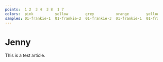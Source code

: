 ```yaml
---
points:  1 2  3 4  3 8  1 7
colors:  pink          yellow        grey          orange        yellow  
samples: 01-frankie-1  01-frankie-2  01-frankie-3  01-frankie-1  01-frankie-2
---
```


Jenny
=====

This is a test article. 